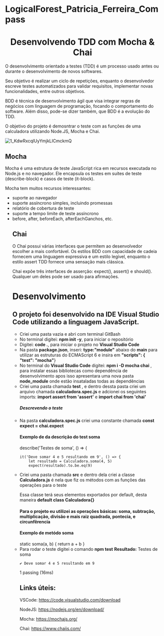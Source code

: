 # LogicalForest_Patricia_Ferreira_Compass

<h1 align="center">Desenvolvendo TDD com Mocha & Chai</h1>

<p>O desenvolvimento orientado a testes (TDD) é um processo usado antes ou durante o desenvolvimento de novos softwares. <p>Seu objetivo é realizar um ciclo de repetições, enquanto o desenvolvedor escreve testes automatizados para validar requisitos, implementar novas funcionalidades, entre outros objetivos.</p>

<p>BDD é técnica de desenvolvimento ágil que visa integrar regras de negócios com linguagem de programação, focando o comportamento do software. Além disso, pode-se dizer também, que BDD é a evolução do TDD.</p>

O objetivo do projeto é demosntrar o teste com as funções de uma calculadora utilizando Node.JS, Mocha e Chai.

![1_KdwRxcqlUyYmjkLICmckmQ](https://user-images.githubusercontent.com/65580919/187076167-334a42d6-dd78-4328-bc92-e050a2253ab6.png)

<h2>Mocha</h2>
Mocha é uma estrutura de teste JavaScript rica em recursos executada no Node.js e no navegador. Ele encapsula os testes em suítes de teste (describe-block) e casos de teste (it-block).

Mocha tem muitos recursos interessantes:
<ul>
<li>suporte ao navegador</li>
<li>suporte assíncrono simples, incluindo promessas</li>
<li>relatório de cobertura de teste</li>
<li>suporte a tempo limite de teste assíncrono</li>
<li>before, after, beforeEach, afterEachGanchos, etc.</li>

<h2>Chai</h2>
    
O Chai possui várias interfaces que permitem ao desenvolvedor escolher a mais confortável. Os estilos BDD com capacidade de cadeia fornecem uma linguagem expressiva e um estilo legível, enquanto o estilo assert TDD fornece uma sensação mais clássica.

Chai expõe três interfaces de asserção: expect(), assert() e should(). Qualquer um deles pode ser usado para afirmações.

<h1>Desenvolvimento</h1>
<h2>O projeto foi desenvolvido na IDE <b>Visual Studio Code</b>  utilizando a linguagem JavaScript.</h2>

<ul>
<li> Criei uma pasta vazia e abri com terminal GitBash</li>
<li> No terminal digitei: <b>npm init -y</b>, para iniciar o repositório</li>
<li> Digitei: <b>code .</b>, para iniciar o projeto no <b>Visual Studio Code</b></li>
<li> Na pasta <b>package.json</b>, inseri:  <b>type:"module"</b> abaixo do <b>main</b> para utilizar as estruturas do ECMAScript 6 e insira em <b> "scripts": {
    "test": "mocha"</b>}</li>

<li> No terminal do <b>Visual Studio Code</b> digitei: <b>npm i -D mocha chai</b> , para instalar essas bibliotecas como dependência de desenvolvimento apos isso apresentara uma nova pasta <b>node_module</b> onde estão insataladas todas as dependências</li> 
<li> Criei uma pasta chamada <b>test</b> , e dentro dessta pasta criei um arquivo chamada <b>calculadora.spec.js</b> e adcionei os seguintes imports: <b>import assert from 'assert'</b> e <b> import chai from 'chai'</b> </li>
<h5>Descrevendo o teste</h5>
<li>Na pasta <b>calculadora.spec.js</b> criei uma constante chamada <b>const expect = chai.expect</b></li>
<h4>Exemplo de da descrição do test soma</h4>
describe('Testes de soma', () => {


    it('Deve somar 4 e 5 resultando em 9', () => {
        let resultado = Calculadora.soma(4, 5)
        expect(resultado).to.be.eq(9)

<li>Criei uma pasta chamada <b>src</b> e dentro dela criei a classe <b>Calculadora.js</b> é nela que fiz os métodos com as funções das operações para o teste</li>
<p> Essa classe terá seus elementos exportados por default, desta maneira <b> default class Calculadora{}</b> </p>
<h4> Para o projeto eu utilizei as operações básicas: soma, subtração, multiplicação, divisão e mais raiz quadrada, pontecia, e circunfêrencia</h4>
<h4>Exemplo de metódo soma </h4>
static soma(a, b) {
        return a + b
    }
    <li> Para rodar o teste digitei o comando <b>npm test</b>
    <b>Resultado:</b>
      Testes de soma

    ✔ Deve somar 4 e 5 resultando em 9


  1 passing (16ms)
  
  
 <h2> Links úteis:</h2>

VSCode:  https://code.visualstudio.com/download

NodeJS: https://nodejs.org/en/download/

Mocha: https://mochajs.org/

Chai: https://www.chaijs.com/







